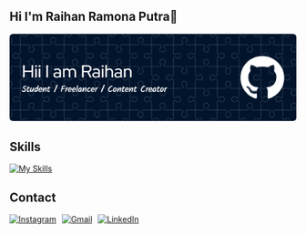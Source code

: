 ## Hi I'm Raihan Ramona Putra👋

![raihan](img/baru.png)

<!--
**raihanramonaputra/raihanramonaputra** is a ✨ _special_ ✨ repository because its `README.md` (this file) appears on your GitHub profile.

Here are some ideas to get you started:

- 🔭 I’m currently working on ...
- 🌱 I’m currently learning ...
- 👯 I’m looking to collaborate on ...
- 🤔 I’m looking for help with ...
- 💬 Ask me about ...
- 📫 How to reach me: ...
- 😄 Pronouns: ...
- ⚡ Fun fact: ...
-->

## Skills

[![My Skills](https://skillicons.dev/icons?i=js,html,css,react,php,mysql)](https://skillicons.dev)

<!-- ## Contact
[![My Skills](https://skillicons.dev/icons?i=instagram,gmail,linkedin)](https://skillicons.dev)
## Suka suka -->

## Contact

<div style="display: flex; gap: 10px; align-items: center;">

  <a href="https://www.instagram.com/raihnnrp" target="_blank">
    <img src="https://skillicons.dev/icons?i=instagram" alt="Instagram" />
  </a>

  <a href="/" target="_blank">
    <img src="https://skillicons.dev/icons?i=gmail" alt="Gmail" />
  </a>

  <a href="/" target="_blank">
    <img src="https://skillicons.dev/icons?i=linkedin" alt="LinkedIn" />
  </a>

</div>
